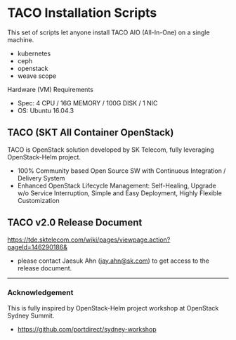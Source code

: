 # TACO Installation Scripts

This set of scripts let anyone install TACO AIO (All-In-One) on a single machine.

* kubernetes 
* ceph 
* openstack
* weave scope 

Hardware (VM) Requirements 
* Spec: 4 CPU / 16G MEMORY / 100G DISK / 1 NIC
* OS: Ubuntu 16.04.3  


## TACO (SKT All Container OpenStack) 

TACO is OpenStack solution developed by SK Telecom, fully leveraging OpenStack-Helm project.
* 100% Community based Open Source SW with Continuous Integration / Delivery System
* Enhanced OpenStack Lifecycle Management: Self-Healing, Upgrade w/o Service Interruption, Simple and Easy Deployment, Highly Flexible Customization 
 

## TACO v2.0 Release Document 

https://tde.sktelecom.com/wiki/pages/viewpage.action?pageId=146290186&
* please contact Jaesuk Ahn (jay.ahn@sk.com) to get access to the release document.

----

### Acknowledgement 

This is fully inspired by OpenStack-Helm project workshop at OpenStack Sydney Summit.
* https://github.com/portdirect/sydney-workshop
